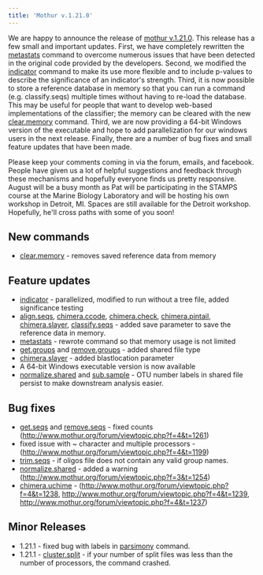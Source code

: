 ```yaml
---
title: 'Mothur v.1.21.0'
---
```

We are happy to announce the release of [mothur
v.1.21.0](mothur_v.1.21.0). This release has a few small and
important updates. First, we have completely rewritten the
[metastats](metastats) command to overcome numerous issues
that have been detected in the original code provided by the developers.
Second, we modified the [indicator](indicator) command to
make its use more flexible and to include p-values to describe the
significance of an indicator\'s strength. Third, it is now possible to
store a reference database in memory so that you can run a command (e.g.
classify.seqs) multiple times without having to re-load the database.
This may be useful for people that want to develop web-based
implementations of the classifier; the memory can be cleared with the
new [clear.memory](clear.memory) command. Third, we are now
providing a 64-bit Windows version of the executable and hope to add
parallelization for our windows users in the next release. Finally,
there are a number of bug fixes and small feature updates that have been
made.

Please keep your comments coming in via the forum, emails, and facebook.
People have given us a lot of helpful suggestions and feedback through
these mechanisms and hopefully everyone finds us pretty responsive.
August will be a busy month as Pat will be participating in the STAMPS
course at the Marine Biology Laboratory and will be hosting his own
workshop in Detroit, MI. Spaces are still available for the Detroit
workshop. Hopefully, he\'ll cross paths with some of you soon!

## New commands

-   [clear.memory](clear.memory) - removes saved reference
    data from memory

## Feature updates

-   [indicator](indicator) - parallelized, modified to run
    without a tree file, added significance testing
-   [align.seqs](align.seqs),
    [chimera.ccode](chimera.ccode),
    [chimera.check](chimera.check),
    [chimera.pintail](chimera.pintail),
    [chimera.slayer](chimera.slayer),
    [classify.seqs](classify.seqs) - added save parameter to
    save the reference data in memory.
-   [metastats](metastats) - rewrote command so that memory
    usage is not limited
-   [get.groups](get.groups) and
    [remove.groups](remove.groups) - added shared file type
-   [chimera.slayer](chimera.slayer) - added blastlocation
    parameter
-   A 64-bit Windows executable version is now available
-   [normalize.shared](normalize.shared) and
    [sub.sample](sub.sample) - OTU number labels in shared
    file persist to make downstream analysis easier.

## Bug fixes

-   [get.seqs](get.seqs) and
    [remove.seqs](remove.seqs) - fixed counts
    (http://www.mothur.org/forum/viewtopic.php?f=4&t=1261)
-   fixed issue with \~ character and multiple processors -
    (http://www.mothur.org/forum/viewtopic.php?f=4&t=1199)
-   [trim.seqs](trim.seqs) - if oligos file does not contain
    any valid group names.
-   [normalize.shared](normalize.shared) - added a warning
    (http://www.mothur.org/forum/viewtopic.php?f=3&t=1254)
-   [chimera.uchime](chimera.uchime) -
    (http://www.mothur.org/forum/viewtopic.php?f=4&t=1238,
    <http://www.mothur.org/forum/viewtopic.php?f=4&t=1239>,
    <http://www.mothur.org/forum/viewtopic.php?f=4&t=1237>)

## Minor Releases

-   1.21.1 - fixed bug with labels in [parsimony](parsimony)
    command.
-   1.21.1 - [cluster.split](cluster.split) - if your number
    of split files was less than the number of processors, the command
    crashed.
